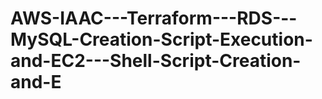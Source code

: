 # AWS-IAAC---Terraform---RDS---MySQL-Creation-Script-Execution-and-EC2---Shell-Script-Creation-and-E
